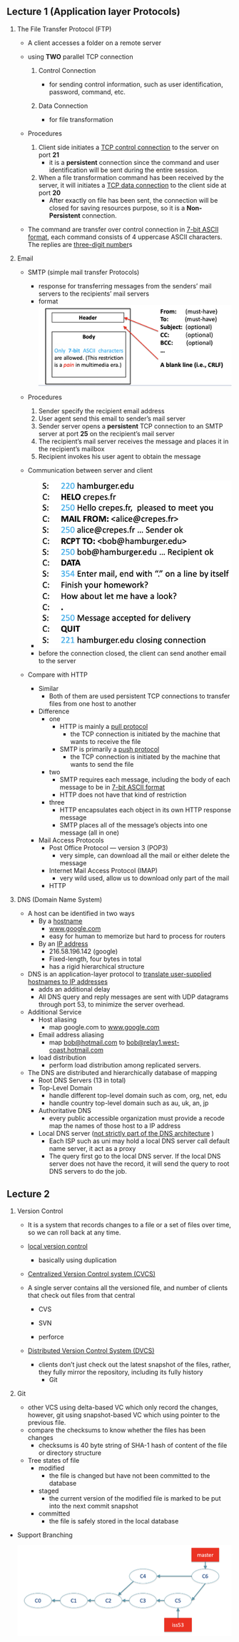 ## Lecture 1 (Application layer Protocols)

1. The File Transfer Protocol (FTP)

   - A client accesses a folder on a remote server

   - using **TWO** parallel TCP connection

     1. Control Connection
        - for sending control information, such as user identification, password, command, etc.

     2. Data Connection
        - for file transformation

   - Procedures

     1. Client side initiates a <u>TCP control connection</u> to the server on port **21**
        - it is a **persistent** connection since the command and user identification will be sent during the entire session.
     2. When a file transformation command has been received by the server, it will initiates a <u>TCP data connection</u> to the client side at port **20**
        - After exactly on file has been sent, the connection will be closed for saving resources purpose, so it is a **Non-Persistent** connection.

   - The command are transfer over control connection in <u>7-bit ASCII format</u>, each command consists of 4 uppercase ASCII characters. The replies are <u>three-digit number</u>s
2. Email

   - SMTP (simple mail transfer Protocols)

     - response for transferring messages from the senders’ mail servers to the recipients’ mail servers
     - format
       ![0F35C341-A2F3-4267-A6F8-0D93EABC9366](assets/0F35C341-A2F3-4267-A6F8-0D93EABC9366.png)
   - Procedures
     1. Sender specify the recipient email address
     2. User agent send this email to sender’s mail server
     3. Sender server opens a **persistent** TCP connection to an SMTP server at port **25** on the recipient’s mail server
     4. The recipient’s mail server receives the message and places it in the recipient’s mailbox
     5. Recipient invokes his user agent to obtain the message
   - Communication between server and client
     - ![6D6C419A-3A07-41B1-B812-3D2DBBAF88C8](assets/6D6C419A-3A07-41B1-B812-3D2DBBAF88C8.png)
     - before the connection closed, the client can send another email to the server
   - Compare with HTTP
     - Similar
       - Both of them are used persistent TCP connections to transfer files from one host to another
     - Difference
       - one
         - HTTP is mainly a <u>pull protocol</u>
           - the TCP connection is initiated by the machine that wants to receive the file
         - SMTP is primarily a <u>push protocol</u>
           - the TCP connection is initiated by the machine that wants to send the file
       - two
         - SMTP requires each message, including the body of each message to be in <u>7-bit ASCII format</u>
         - HTTP does not have that kind of restriction
       - three
         - HTTP encapsulates each object in its own HTTP response message
         - SMTP places all of the message’s objects into one message (all in one)
     - Mail Access Protocols
       - Post Office Protocol — version 3 (POP3)
         - very simple, can download all the mail or either delete the message
       - Internet Mail Access Protocol (IMAP)
         - very wild used, allow us to download only part of the mail
       - HTTP

3. DNS (Domain Name System)
   - A host can be identified in two ways
     - By a <u>hostname</u>
       - www.google.com
       - easy for human to memorize but hard to process for routers
     - By an <u>IP address</u>
       - 216.58.196.142 (google)
       - Fixed-length, four bytes in total
       - has a rigid hierarchical structure
   - DNS is an application-layer protocol to <u>translate user-supplied hostnames to IP addresses</u>
     - adds an additional delay
     - All DNS query and reply messages are sent with UDP datagrams through port 53, to minimize the server overhead.
   - Additional Service
     - Host aliasing
       - map google.com to www.google.com
     - Email address aliasing
       - map bob@hotmail.com to bob@relay1.west-coast.hotmail.com
     - load distribution
       - perform load distribution among replicated servers.
   - The DNS are distributed and hierarchically database of mapping
     - Root DNS Servers (13 in total)
     - Top-Level Domain
       - handle different top-level domain such as com, org, net, edu
       - handle country top-level domain such as au, uk, an, jp
     - Authoritative DNS
       - every public accessible organization must provide a recode map the names of those host to a IP address
     - Local DNS server (<u>not strictly part of the DNS architecture</u> )
       - Each ISP  such as uni may hold a local DNS server call default name server, it act as a proxy
       - The query first go to the local DNS server. If the local DNS server does not have the record, it will send the query to root DNS servers to do the job.

## Lecture 2

1. Version Control

   - It is a system that records changes to a file or a set of files over time, so we can roll back at any time.

   - <u>local version control</u>
     - basically using duplication

   - <u>Centralized Version Control system (CVCS)</u>

   - A single server contains all the versioned file, and number of clients that check out files from that central

     - CVS

     - SVN

     - perforce

   - <u>Distributed Version Control System (DVCS)</u>
     - clients don’t just check out the latest snapshot of the files, rather, they fully mirror the repository, including its fully history
       - Git

2. Git

   - other VCS using delta-based VC which only record the changes, however, git using snapshot-based VC which using pointer to the previous file.
   - compare the checksums to know whether the  files has been changes
     - checksums is 40 byte string of SHA-1 hash of content of the file or directory structure
   - Tree states of file
     - modified 
       - the file is changed but have not been committed to the database
     - staged
       - the current version of the modified file is marked to be put into the next commit snapshot
     - committed
       - the file is safely stored in the local database

* Support Branching

  ![image-20190319203854228](assets/image-20190319203854228.png)